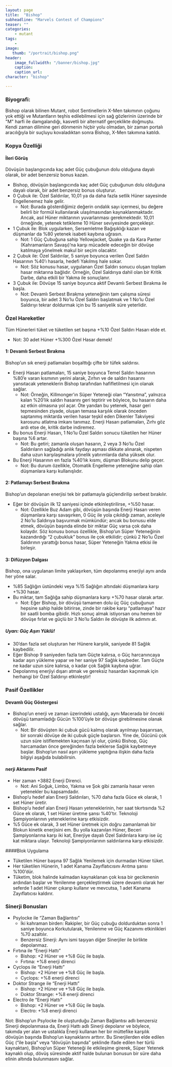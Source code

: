 ```yaml
---
layout: page
title:  "Bishop"
subheadline: "Marvels Contest of Champions"
teaser: ""
categories:
    - mutant
tags:
    -
image:
   thumb: "/portrait/bishop.png"
header:
    image_fullwidth: "/banner/bishop.jpg"
    caption: 
    caption_url:    
character: "bishop"

---
```


### Biyografi:

Bishop olarak bilinen Mutant, robot Sentinellerin X-Men takımının çoğunu yok ettiği ve Mutantların teşhis edilebilmesi için sağ gözlerinin üzerinde bir \"M\" harfi ile damgalandığı, kasvetli bir alternatif gerçeklikte doğmuştu. Kendi zaman dilimine geri dönmenin hiçbir yolu olmadan, bir zaman portalı aracılığıyla bir suçluyu kovaladıktan sonra Bishop, X-Men takımına katıldı.

### **Kopya Özelliği**

#### İleri Görüş 
Dövüşün başlangıcında kaç adet Güç çubuğunun dolu olduğuna dayalı olarak, bir adet benzersiz bonus kazan.

* Bishop, dövüşün başlangıcında kaç adet Güç çubuğunun dolu olduğuna dayalı olarak, bir adet benzersiz bonus oluşturur.
* 0 Çubuk ile: Özel Saldırılar, 10,01 ya da daha fazla setlik Hüner sayesinde Engellenemez hale gelir.
    * Not: Burada gösterdiğimiz değerin ondalık sayı içermesi, bu değere belirli bir formül kullanılarak ulaşılmasından kaynaklanmaktadır. Ancak, asıl Hüner miktarının yuvarlanması gerekmektedir. 10,01 örneğinde, yetenek tetikleme 10 Hüner seviyesinde gerçekleşir.
* 1 Çubuk ile: Blok uygularken, Sersemletme Bağışıklığı kazan ve düşmanlar da %80 yetenek isabeti kaybına uğrasın.
    * Not: 1 Güç Çubuğuna sahip Yellowjacket, Quake ya da Kara Panter (Kahramanların Savaşı)’na karşı mücadele edeceğin bir dövüşe katılmaya yönelmek makul bir seçim olacaktır.
* 2 Çubuk ile: Özel Saldırılar, 5 saniye boyunca verilen Özel Saldırı Hasarının %40’ı hasarla, hedefi Yakılmış hale sokar.
    * Not: Söz konusu hasar, uygulanan Özel Saldırı sonucu oluşan toplam hasar miktarına bağlıdır. Örneğin, Özel Saldırıya dahil olan bir Kritik Darbe, daha etkili bir Yakma ile sonuçlanır.
* 3 Çubuk ile: Dövüşe 15 saniye boyunca aktif Devamlı Serbest Bırakma ile başla.
    * Not: Devamlı Serbest Bırakma yeteneğinin tam çalışma süresi boyunca, bir adet 3 No’lu Özel Saldırı başlatmak ve 1 No’lu Özel Saldırıyı tekrar doldurmak için bu 15 saniyelik süre yeterlidir.
    
### **Özel Hareketler**
Tüm Hünerleri tüket ve tüketilen set başına +%10 Özel Saldırı Hasarı elde et.
* Not: 30 adet Hüner +%300 Özel Hasar demek!

#### 1: Devamlı Serbest Bırakma 
Bishop’un sık enerji patlamaları boşalttığı çifte bir tüfek saldırısı.

* Enerji Hasarı patlamaları, 15 saniye boyunca Temel Saldırı hasarının %80’e varan kısmının yerini alarak, Zırhın ve de saldırı hasarını yansıtacak yeteneklerin Bishop tarafından hafifletilmesi için olanak sağlar.
    * Not: Örneğin, Killmonger’ın Süper Yeteneği olan “Yansıtma”, yalnızca kalan %20’lik saldırı hasarını geri teptirir ve böylece, bu hasarın daha az etkin olmasına yol açar. Öte yandan bu yetenek, hasar geri tepmesinden ziyade, oluşan temasa karşılık olarak önceden saptanmış miktarda verilen hasar teşkil eden Dikenler Takviyesi karosunu atlatma imkanı tanımaz. Enerji Hasarı patlamaları, Zırhı göz ardı etse de, kritik darbe indiremez.
* Bu bonus Enerji Hasarı, 1 No’lu Özel Saldırı sonucu tüketilen her Hüner başına %6 artar.
    * Not: Bu getiri; zamanla oluşan hasarın, 2 veya 3 No’lu Özel Saldırıların sağladığı anlık faydayı aşması dikkate alınarak, nispeten daha uzun karşılaşmalara yönelik yatırımlarda daha yüksek olur.
* Bu Enerji Hasarının en fazla %40’lık kısmı, düşman Blokunu delip geçer.
    * Not: Bu durum özellikle, Otomatik Engelleme yeteneğine sahip olan düşmanlara karşı kullanışlıdır.
    
#### 2: Patlamayı Serbest Bırakma 
Bishop’un depolanan enerjisi tek bir patlamayla güçlendirilip serbest bırakılır.

* Eğer bir dövüşün ilk 12 saniyesi içinde etkinleştirilirse, +%50 hasar.
    * Not: Özellikle Buz Adam gibi, dövüşün başında Enerji Hasarı veren düşmanlara karşı savaşırken, 0 Güç ile yola çıkıldığı zaman, aceleyle 2 No’lu Saldırıya başvurmak mümkündür; ancak bu bonusu elde etmek, dövüşün başında elinde bir miktar Güç varsa çok daha kolaydır. Söz konusu bonus özellikle, Bishop’un Süper Yeteneğinin kazandırdığı “2 çubukluk” bonus ile çok etkilidir; çünkü 2 No’lu Özel Saldırının yarattığı bonus hasar, Süper Yeteneğin Yakma etkisi ile birleşir.

#### 3: Difüzyon Dalgası 
Bishop, ona uygulanan limite yaklaşırken, tüm depolanmış enerjiyi aynı anda her yöne salar.

* %85 Sağlığın üstündeki veya %15 Sağlığın altındaki düşmanlara karşı +%30 hasar.
* Bu miktar, tam Sağlığa sahip düşmanlara karşı +%70 hasar olarak artar.
    * Not: Eğer Bishop, bir dövüşü tamamen dolu üç Güç çubuğunun hepsine sahip halde bitirirse, zinde bir rakibe karşı “patlamaya” hazır bir saatli bomba gibidir. Hızlı sonuç almak istiyorsan onu hemen bir dövüşe fırlat ve güçlü bir 3 No’lu Saldırı ile dövüşte ilk adımını at.
##### Uyarı: Güç Aşırı Yüklü!

* 30’dan fazla set oluşturan her Hünere karşılık, saniyede 81 Sağlık kaybedilir.
* Eğer Bishop 9 saniyeden fazla tam Güçte kalırsa, o Güç harcanıncaya kadar aşırı yükleme yapar ve her saniye 97 Sağlık kaybeder. Tam  Güçte ne kadar uzun süre kalırsa, o kadar çok Sağlık kaybına uğrar.
* Depolanmış enerjiyi dışarı atmak ve gereksiz hasardan kaçınmak için herhangi bir Özel Saldırıyı etkinleştir!

### **Pasif Özellikler**
#### Devamlı Güç Göstergesi
* Bishop’un enerji ve zaman üzerindeki ustalığı, aynı Macerada bir önceki dövüşü tamamladığı Gücün %100’üyle bir dövüşe girebilmesine olanak sağlar.
    * Not: Bir dövüşten iki çubuk gücü kalmış olarak ayrılmayı başarırsan, bir sonraki dövüşe de iki çubuk güçle başlarsın. Yine de, Gücünü çok uzun süre istiflemekten kaçınsan iyi olur, çünkü Bishop, Güç harcamadan önce gereğinden fazla beklerse Sağlık kaybetmeye başlar. Bishop’un nasıl aşırı yükleme yaptığına ilişkin daha fazla bilgiyi aşağıda bulabilirsin.

#### nerji Aktarımı Pasif
* Her zaman +3882 Enerji Direnci.
    * Not: Ani Soğuk, Limbo, Yakma ve Şok gibi zamanla hasar veren yetenekler bu kapsamdadır.
* Bishop’u hedef alan  Enerji Saldırıları, %70 daha fazla Güce ek olarak, 1 set Hüner üretir.
* Bishop’u hedef alan Enerji Hasarı yeteneklerinin, her saat tıkırtısında %2 Güce ek olarak, 1 set Hüner üretme şansı %40’tır. Teknoloji Şampiyonlarının yeteneklerine karşı etkisizdir.
* %5 Güce ek olarak, 3 set Hüner üretmek için doğru zamanlamalı bir Blokun kinetik enerjisini em. Bu yolla kazanılan Hüner, Beceri Şampiyonlarına karşı iki kat, Enerjiye dayalı Özel Saldırılara karşı ise üç kat miktara ulaşır. Teknoloji Şampiyonlarının saldırılarına karşı etkisizdir.

####Blok Uygulama
* Tüketilen Hüner başına 97 Sağlık Yenilemek için durmadan Hüner tüket.
* Her tüketilen Hünerin, 1 adet Kanama Zayıflatıcısını Arıtma şansı %100’dür.
* Tüketim, blok halinde kalmadan kaynaklanan çok kısa bir gecikmenin ardından başlar ve Yenilenme gerçekleştirmek üzere devamlı olarak her seferde 1 adet Hüner çıkarıp kullanır ve mevcutsa, 1 adet Kanama Zayıflatıcısı kaldırır.

### **Sinerji Bonusları**
* Psylocke ile “Zaman Bağlantısı”
    * İki kahraman birden: Rakipler, bir Güç çubuğu doldurduktan sonra 1 saniye boyunca Korkutularak, Yenilenme ve Güç Kazanımı etkinlikleri %70 azaltılır.
    * Benzersiz Sinerji: Aynı ismi taşıyan diğer Sinerjiler ile birlikte depolanmaz.
* Fırtına ile “Enerji Hattı”
    * Bishop: +2 Hüner ve +%8 Güç ile başla.
    * Fırtına: +%8 enerji direnci
* Cyclops ile “Enerji Hattı”
    * Bishop: +2 Hüner ve +%8 Güç ile başla.
    * Cyclops: +%8 enerji direnci
* Doktor Strange ile “Enerji Hattı”
    * Bishop: +2 Hüner ve +%8 Güç ile başla.
    * Doktor Strange: +%8 enerji direnci
* Electro ile “Enerji Hattı”
    * Bishop: +2 Hüner ve +%8 Güç ile başla.
    * Electro: +%8 enerji direnci
    
Not: Bishop’un Psylocke ile oluşturduğu Zaman Bağlantısı adlı benzersiz Sinerji depolanmasa da, Enerji Hattı adlı Sinerji depolanır ve böylece, takımda yer alan ve ustalıkla Enerji kullanan her bir müttefike karşılık dövüşün başında Bishop’un kaynaklarını arttırır. Bu Sinerjilerden elde edilen Güç (“ile başla” veya “dövüşün başında” şeklinde ifade edilen her türlü kaynaktan), Bishop’un Süper Yeteneği ile etkileşime girerek, Süper Yetenek kaynaklı olup, dövüş süresinde aktif halde bulunan bonusun bir süre daha elinin altında bulunmasını sağlar.
